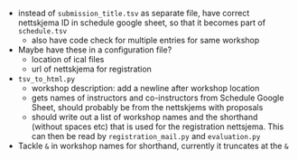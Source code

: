 
* instead of `submission_title.tsv` as separate file,
  have correct nettskjema ID in schedule google sheet,
  so that it becomes part of `schedule.tsv`
  * also have code check for multiple entries for same workshop
* Maybe have these in a configuration file?
    * location of ical files
    * url of nettskjema for registration
* `tsv_to_html.py`
  * workshop description: add a newline after workshop location
  * gets names of instructors and co-instructors from Schedule Google Sheet,
    should probably be from the nettskjems with proposals
  * should write out a list of workshop names and the shorthand (without spaces etc)
    that is used for the registration nettsjema.
    This can then be read by `registration_mail.py` and `evaluation.py`
* Tackle `&` in workshop names for shorthand, currently it truncates at the `&`
